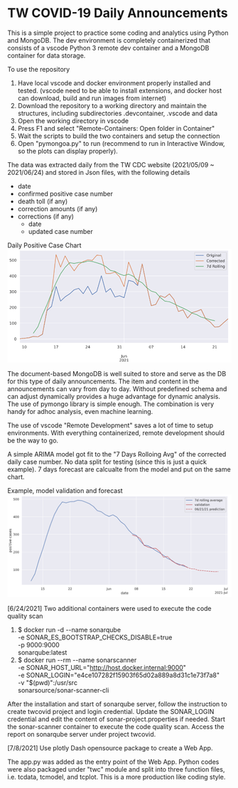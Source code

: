 # TW COVID-19 Daily Announcements

This is a simple project to practice some coding and analytics using Python and MongoDB. The dev environment is completely containerized that consists of a vscode Python 3 remote dev container and a MongoDB container for data storage.

To use the repository
1. Have local vscode and docker environment properly installed and tested. (vscode need to be able to install extensions, and docker host can download, build and run images from internet)
2. Download the repository to a working directory and maintain the structures, including subdirectories .devcontainer, .vscode and data
3. Open the working directory in vscode
4. Press F1 and select "Remote-Containers: Open folder in Container"
5. Wait the scripts to build the two containers and setup the connection
6. Open "pymongoa.py" to run (recommend to run in Interactive Window, so the plots can display properly).

The data was extracted daily from the TW CDC website (2021/05/09 ~ 2021/06/24) and stored in Json files, with the following details 
- date
- confirmed positive case number
- death toll (if any)
- correction amounts (if any)
- corrections (if any)
    - date
    - updated case number

Daily Positive Case Chart
![case chart](positiveCase.png) 

The document-based MongoDB is well suited to store and serve as the DB for this type of daily announcements. The item and content in the announcements can vary from day to day. Without predefined schema and can adjust dynamically provides a huge advantage for dynamic analysis. The use of pymongo library is simple enough. The combination is very handy for adhoc analysis, even machine learning.

The use of vscode "Remote Development" saves a lot of time to setup environments. With everything containerized, remote development should be the way to go.

A simple ARIMA model got fit to the "7 Days Rolloing Avg" of the corrected daily case number. No data split for testing (since this is just a quick example). 7 days forecast are calcualte from the model and put on the same chart. 

Example, model validation and forecast
![sum chart](sumChart.png) 

[6/24/2021] Two additional containers were used to execute the code quality scan
1. $ docker run -d --name sonarqube \
     -e SONAR_ES_BOOTSTRAP_CHECKS_DISABLE=true \
     -p 9000:9000 \
     sonarqube:latest
2. $ docker run --rm --name sonarscanner \
    -e SONAR_HOST_URL="http://host.docker.internal:9000" \
    -e SONAR_LOGIN="e4ce107282f15903f65d02a889a8d31c1e73f7a8" \
    -v "$(pwd)":/usr/src \
    sonarsource/sonar-scanner-cli

After the installation and start of sonarqube server, follow the instruction to create twcovid project and login credential. Update the SONAR_LOGIN credential and edit the content of sonar-project.properties if needed. Start the sonar-scanner container to execute the code quality scan. Access the report on sonarqube server under project twcovid.

[7/8/2021] Use plotly Dash opensource package to create a Web App. 

The app.py was added as the entry point of the Web App. Python codes were also packaged under "twc" module and split into three function files, i.e. tcdata, tcmodel, and tcplot. This is a more production like coding style.
